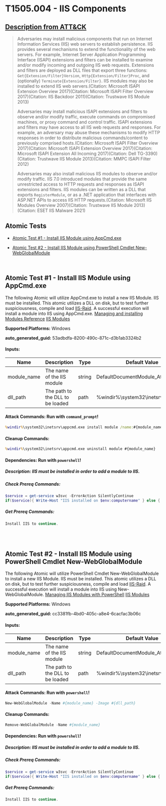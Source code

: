 # T1505.004 - IIS Components
## [Description from ATT&CK](https://attack.mitre.org/techniques/T1505/004)
<blockquote>

Adversaries may install malicious components that run on Internet Information Services (IIS) web servers to establish persistence. IIS provides several mechanisms to extend the functionality of the web servers. For example, Internet Server Application Programming Interface (ISAPI) extensions and filters can be installed to examine and/or modify incoming and outgoing IIS web requests. Extensions and filters are deployed as DLL files that export three functions: <code>Get{Extension/Filter}Version</code>, <code>Http{Extension/Filter}Proc</code>, and (optionally) <code>Terminate{Extension/Filter}</code>. IIS modules may also be installed to extend IIS web servers.(Citation: Microsoft ISAPI Extension Overview 2017)(Citation: Microsoft ISAPI Filter Overview 2017)(Citation: IIS Backdoor 2011)(Citation: Trustwave IIS Module 2013)

Adversaries may install malicious ISAPI extensions and filters to observe and/or modify traffic, execute commands on compromised machines, or proxy command and control traffic. ISAPI extensions and filters may have access to all IIS web requests and responses. For example, an adversary may abuse these mechanisms to modify HTTP responses in order to distribute malicious commands/content to previously comprised hosts.(Citation: Microsoft ISAPI Filter Overview 2017)(Citation: Microsoft ISAPI Extension Overview 2017)(Citation: Microsoft ISAPI Extension All Incoming 2017)(Citation: Dell TG-3390)(Citation: Trustwave IIS Module 2013)(Citation: MMPC ISAPI Filter 2012)

Adversaries may also install malicious IIS modules to observe and/or modify traffic. IIS 7.0 introduced modules that provide the same unrestricted access to HTTP requests and responses as ISAPI extensions and filters. IIS modules can be written as a DLL that exports <code>RegisterModule</code>, or as a .NET application that interfaces with ASP.NET APIs to access IIS HTTP requests.(Citation: Microsoft IIS Modules Overview 2007)(Citation: Trustwave IIS Module 2013)(Citation: ESET IIS Malware 2021)

</blockquote>

## Atomic Tests

- [Atomic Test #1 - Install IIS Module using AppCmd.exe](#atomic-test-1---install-iis-module-using-appcmdexe)

- [Atomic Test #2 - Install IIS Module using PowerShell Cmdlet New-WebGlobalModule](#atomic-test-2---install-iis-module-using-powershell-cmdlet-new-webglobalmodule)


<br/>

## Atomic Test #1 - Install IIS Module using AppCmd.exe
The following Atomic will utilize AppCmd.exe to install a new IIS Module. IIS must be installed.
This atomic utilizes a DLL on disk, but to test further suspiciousness, compile and load [IIS-Raid](https://www.mdsec.co.uk/2020/02/iis-raid-backdooring-iis-using-native-modules/).
A successful execution will install a module into IIS using AppCmd.exe.
[Managing and installing Modules Reference](https://learn.microsoft.com/en-us/iis/get-started/introduction-to-iis/iis-modules-overview#to-install-a-module-using-appcmdexe)
[IIS Modules](https://www.microsoft.com/en-us/security/blog/2022/12/12/iis-modules-the-evolution-of-web-shells-and-how-to-detect-them/)

**Supported Platforms:** Windows


**auto_generated_guid:** 53adbdfa-8200-490c-871c-d3b1ab3324b2





#### Inputs:
| Name | Description | Type | Default Value |
|------|-------------|------|---------------|
| module_name | The name of the IIS module | string | DefaultDocumentModule_Atomic|
| dll_path | The path to the DLL to be loaded | path | %windir%&#92;system32&#92;inetsrv&#92;defdoc.dll|


#### Attack Commands: Run with `command_prompt`! 


```cmd
%windir%\system32\inetsrv\appcmd.exe install module /name:#{module_name} /image:#{dll_path}
```

#### Cleanup Commands:
```cmd
%windir%\system32\inetsrv\appcmd.exe uninstall module #{module_name}
```



#### Dependencies:  Run with `powershell`!
##### Description: IIS must be installed in order to add a module to IIS.
##### Check Prereq Commands:
```powershell
$service = get-service w3svc -ErrorAction SilentlyContinue
if($service){ Write-Host "IIS installed on $env:computername" } else { Write-Host "IIS is not installed on $env:computername" }
```
##### Get Prereq Commands:
```powershell
Install IIS to continue.
```




<br/>
<br/>

## Atomic Test #2 - Install IIS Module using PowerShell Cmdlet New-WebGlobalModule
The following Atomic will utilize PowerShell Cmdlet New-WebGlobalModule to install a new IIS Module. IIS must be installed.
This atomic utilizes a DLL on disk, but to test further suspiciousness, compile and load [IIS-Raid](https://www.mdsec.co.uk/2020/02/iis-raid-backdooring-iis-using-native-modules/).
A successful execution will install a module into IIS using New-WebGlobalModule.
[Managing IIS Modules with PowerShell](https://learn.microsoft.com/en-us/powershell/module/webadministration/set-webglobalmodule?view=windowsserver2022-ps)
[IIS Modules](https://www.microsoft.com/en-us/security/blog/2022/12/12/iis-modules-the-evolution-of-web-shells-and-how-to-detect-them/)

**Supported Platforms:** Windows


**auto_generated_guid:** cc3381fb-4bd0-405c-a8e4-6cacfac3b06c





#### Inputs:
| Name | Description | Type | Default Value |
|------|-------------|------|---------------|
| module_name | The name of the IIS module | string | DefaultDocumentModule_Atomic|
| dll_path | The path to the DLL to be loaded | path | %windir%&#92;system32&#92;inetsrv&#92;defdoc.dll|


#### Attack Commands: Run with `powershell`! 


```powershell
New-WebGlobalModule -Name #{module_name} -Image #{dll_path}
```

#### Cleanup Commands:
```powershell
Remove-WebGlobalModule -Name #{module_name}
```



#### Dependencies:  Run with `powershell`!
##### Description: IIS must be installed in order to add a module to IIS.
##### Check Prereq Commands:
```powershell
$service = get-service w3svc -ErrorAction SilentlyContinue
if($service){ Write-Host "IIS installed on $env:computername" } else { Write-Host "IIS is not installed on $env:computername" }
```
##### Get Prereq Commands:
```powershell
Install IIS to continue.
```




<br/>
